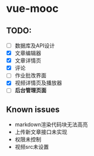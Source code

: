 # vue-mooc
## TODO: 
- [ ] 数据库及API设计
- [x] 文章编辑器
- [x] 文章详情页
- [x] 评论
- [ ] 作业批改界面
- [x] 视频详情页及播放器
- [ ] **后台管理页面**

## Known issues
- markdown渲染代码块无法高亮
- 上传新文章接口未实现
- 权限未控制
- 视频src未设置